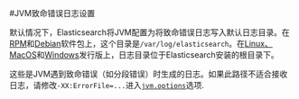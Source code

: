 #JVM致命错误日志设置

默认情况下，Elasticsearch将JVM配置为将致命错误日志写入默认日志目录。在[RPM]()和[Debian]()软件包上，这个目录是`/var/log/elasticsearch`。在[Linux、MacOS]()和[Windows]()发行版上，日志目录位于Elasticsearch安装的根目录下。



这些是JVM遇到致命错误（如分段错误）时生成的日志。如果此路径不适合接收日志，请修改`-XX:ErrorFile=...`进入[`jvm.options`]()选项.
